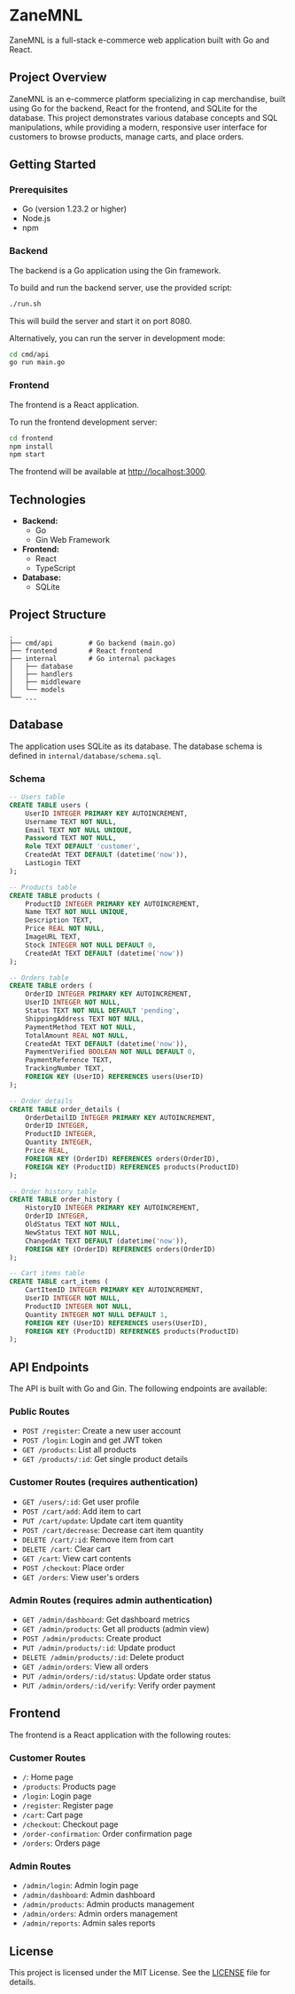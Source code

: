 # ZaneMNL

ZaneMNL is a full-stack e-commerce web application built with Go and React.

## Project Overview

ZaneMNL is an e-commerce platform specializing in cap merchandise, built using Go for the backend, React for the frontend, and SQLite for the database. This project demonstrates various database concepts and SQL manipulations, while providing a modern, responsive user interface for customers to browse products, manage carts, and place orders.

## Getting Started

### Prerequisites

- Go (version 1.23.2 or higher)
- Node.js
- npm

### Backend

The backend is a Go application using the Gin framework.

To build and run the backend server, use the provided script:

```bash
./run.sh
```

This will build the server and start it on port 8080.

Alternatively, you can run the server in development mode:

```bash
cd cmd/api
go run main.go
```

### Frontend

The frontend is a React application.

To run the frontend development server:

```bash
cd frontend
npm install
npm start
```

The frontend will be available at [http://localhost:3000](http://localhost:3000).

## Technologies

- **Backend:**
  - Go
  - Gin Web Framework
- **Frontend:**
  - React
  - TypeScript
- **Database:**
  - SQLite

## Project Structure

```
.
├── cmd/api         # Go backend (main.go)
├── frontend        # React frontend
├── internal        # Go internal packages
│   ├── database
│   ├── handlers
│   ├── middleware
│   └── models
└── ...
```

## Database

The application uses SQLite as its database. The database schema is defined in `internal/database/schema.sql`.

### Schema

```sql
-- Users table
CREATE TABLE users (
    UserID INTEGER PRIMARY KEY AUTOINCREMENT,
    Username TEXT NOT NULL,
    Email TEXT NOT NULL UNIQUE,
    Password TEXT NOT NULL,
    Role TEXT DEFAULT 'customer',
    CreatedAt TEXT DEFAULT (datetime('now')),
    LastLogin TEXT
);

-- Products table
CREATE TABLE products (
    ProductID INTEGER PRIMARY KEY AUTOINCREMENT,
    Name TEXT NOT NULL UNIQUE,
    Description TEXT,
    Price REAL NOT NULL,
    ImageURL TEXT,
    Stock INTEGER NOT NULL DEFAULT 0,
    CreatedAt TEXT DEFAULT (datetime('now'))
);

-- Orders table
CREATE TABLE orders (
    OrderID INTEGER PRIMARY KEY AUTOINCREMENT,
    UserID INTEGER NOT NULL,
    Status TEXT NOT NULL DEFAULT 'pending',
    ShippingAddress TEXT NOT NULL,
    PaymentMethod TEXT NOT NULL,
    TotalAmount REAL NOT NULL,
    CreatedAt TEXT DEFAULT (datetime('now')),
    PaymentVerified BOOLEAN NOT NULL DEFAULT 0,
    PaymentReference TEXT,
    TrackingNumber TEXT,
    FOREIGN KEY (UserID) REFERENCES users(UserID)
);

-- Order details
CREATE TABLE order_details (
    OrderDetailID INTEGER PRIMARY KEY AUTOINCREMENT,
    OrderID INTEGER,
    ProductID INTEGER,
    Quantity INTEGER,
    Price REAL,
    FOREIGN KEY (OrderID) REFERENCES orders(OrderID),
    FOREIGN KEY (ProductID) REFERENCES products(ProductID)
);

-- Order history table
CREATE TABLE order_history (
    HistoryID INTEGER PRIMARY KEY AUTOINCREMENT,
    OrderID INTEGER,
    OldStatus TEXT NOT NULL,
    NewStatus TEXT NOT NULL,
    ChangedAt TEXT DEFAULT (datetime('now')),
    FOREIGN KEY (OrderID) REFERENCES orders(OrderID)
);

-- Cart items table
CREATE TABLE cart_items (
    CartItemID INTEGER PRIMARY KEY AUTOINCREMENT,
    UserID INTEGER NOT NULL,
    ProductID INTEGER NOT NULL,
    Quantity INTEGER NOT NULL DEFAULT 1,
    FOREIGN KEY (UserID) REFERENCES users(UserID),
    FOREIGN KEY (ProductID) REFERENCES products(ProductID)
);
```

## API Endpoints

The API is built with Go and Gin. The following endpoints are available:

### Public Routes

- `POST /register`: Create a new user account
- `POST /login`: Login and get JWT token
- `GET /products`: List all products
- `GET /products/:id`: Get single product details

### Customer Routes (requires authentication)

- `GET /users/:id`: Get user profile
- `POST /cart/add`: Add item to cart
- `PUT /cart/update`: Update cart item quantity
- `POST /cart/decrease`: Decrease cart item quantity
- `DELETE /cart/:id`: Remove item from cart
- `DELETE /cart`: Clear cart
- `GET /cart`: View cart contents
- `POST /checkout`: Place order
- `GET /orders`: View user's orders

### Admin Routes (requires admin authentication)

- `GET /admin/dashboard`: Get dashboard metrics
- `GET /admin/products`: Get all products (admin view)
- `POST /admin/products`: Create product
- `PUT /admin/products/:id`: Update product
- `DELETE /admin/products/:id`: Delete product
- `GET /admin/orders`: View all orders
- `PUT /admin/orders/:id/status`: Update order status
- `PUT /admin/orders/:id/verify`: Verify order payment

## Frontend

The frontend is a React application with the following routes:

### Customer Routes

- `/`: Home page
- `/products`: Products page
- `/login`: Login page
- `/register`: Register page
- `/cart`: Cart page
- `/checkout`: Checkout page
- `/order-confirmation`: Order confirmation page
- `/orders`: Orders page

### Admin Routes

- `/admin/login`: Admin login page
- `/admin/dashboard`: Admin dashboard
- `/admin/products`: Admin products management
- `/admin/orders`: Admin orders management
- `/admin/reports`: Admin sales reports

## License

This project is licensed under the MIT License. See the [LICENSE](LICENSE) file for details.
